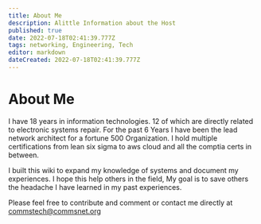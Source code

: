 ```yaml
---
title: About Me
description: Alittle Information about the Host
published: true
date: 2022-07-18T02:41:39.777Z
tags: networking, Engineering, Tech
editor: markdown
dateCreated: 2022-07-18T02:41:39.777Z
---
```

# About Me
I have 18 years in information technologies. 12 of which are directly related to electronic systems repair. For the past 6 Years I have been the lead network architect for a fortune 500 Organization. I hold multiple certifications from lean six sigma to aws cloud and all the comptia certs in between. 

I built this wiki to expand my knowledge of systems and document my experiences. I hope this help others in the field, My goal is to save others the headache I have learned in my past experiences. 

Please feel free to contribute and comment or contact me directly at commstech@commsnet.org